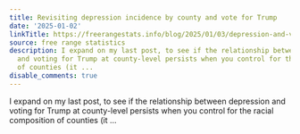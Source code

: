 ```yaml
---
title: Revisiting depression incidence by county and vote for Trump
date: '2025-01-02'
linkTitle: https://freerangestats.info/blog/2025/01/03/depression-and-vote-again
source: free range statistics
description: I expand on my last post, to see if the relationship between depression
  and voting for Trump at county-level persists when you control for the racial composition
  of counties (it ...
disable_comments: true
---
```

I expand on my last post, to see if the relationship between depression and voting for Trump at county-level persists when you control for the racial composition of counties (it ...